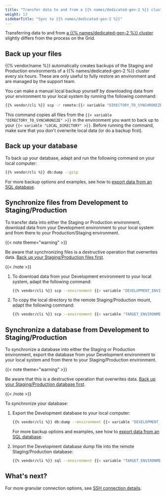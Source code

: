 ```yaml
---
title: "Transfer data to and from a {{% names/dedicated-gen-2 %}} cluster"
weight: 13
sidebarTitle: "Sync to {{% names/dedicated-gen-2 %}}"
---
```


Transferring data to and from [a {{% names/dedicated-gen-2 %}} cluster](/glossary.md#dedicated-gen-2) slightly differs from the process on the Grid.

## Back up your files

{{% vendor/name %}} automatically creates backups of the Staging and Production environments of a {{% names/dedicated-gen-2 %}}  cluster every six hours.
These are only useful to fully restore an environment and are managed by the support team.

You can make a manual local backup yourself by downloading data from your environment to your local system by running the following command:

```bash
{{% vendor/cli %}} scp -r remote:{{< variable "DIRECTORY_TO_SYNCHRONIZE" >}} {{< variable "LOCAL_DIRECTORY" >}}
```

This command copies all files from the `{{< variable "DIRECTORY_TO_SYNCHRONIZE" >}}` in the environment you want to back up
to your `{{< variable "LOCAL_DIRECTORY" >}}`.
Before running the command, make sure that you don't overwrite local data (or do a backup first).

## Back up your database

To back up your database, adapt and run the following command on your local computer:

```bash
{{% vendor/cli %}} db:dump --gzip 
```

For more backup options and examples, see how to [export data from an SQL database](../add-services/mysql/_index.md#exporting-data).

## Synchronize files from Development to Staging/Production

To transfer data into either the Staging or Production environment,
download data from your Development environment to your local system and from there to your Production/Staging environment.

{{< note theme="warning" >}}

Be aware that synchronizing files is a destructive operation that overwrites data.
[Back up your Staging/Production files first](#back-up-your-files).

{{< /note >}}

1. To download data from your Development environment to your local system, adapt the following command:

   ```bash
   {{% vendor/cli %}} scp --environment {{< variable "DEVELOPMENT_ENVIRONMENT" >}} -r remote:{{< variable "DIRECTORY_TO_SYNCHRONIZE" >}} {{< variable "LOCAL_DIRECTORY" >}}
   ```

2. To copy the local directory to the remote Staging/Production mount, adapt the following command:

   ```bash
   {{% vendor/cli %}} scp --environment {{< variable "TARGET_ENVIRONMENT" >}} -r {{< variable "LOCAL_DIRECTORY" >}} remote:{{< variable "DIRECTORY_TO_SYNCHRONIZE" >}}
   ```

## Synchronize a database from Development to Staging/Production

To synchronize a database into either the Staging or Production environment,
export the database from your Development environment to your local system and from there to your Staging/Production environment.

{{< note theme="warning" >}}

Be aware that this is a destructive operation that overwrites data.
[Back up your Staging/Production database first](#back-up-your-database).

{{< /note >}}

To synchronize your database:

1. Export the Development database to your local computer:

   ```bash
   {{% vendor/cli %}} db:dump --environment {{< variable "DEVELOPMENT_ENVIRONMENT" >}} --file=dump.sql
   ```

   For more backup options and examples, see how to [export data from an SQL database](../add-services/mysql/_index.md#exporting-data).

2. Import the Development database dump file into the remote Staging/Production database:

   ```bash
   {{% vendor/cli %}} sql --environment {{< variable "TARGET_ENVIRONMENT" >}} < dump.sql
   ```


## What's next?

For more granular connection options, see [SSH connection details](../development/ssh/_index.md#get-ssh-connection-details).
